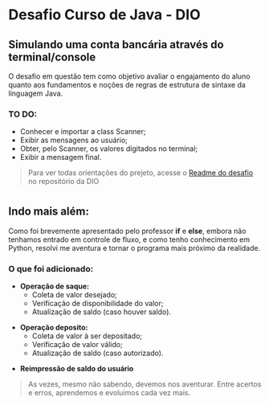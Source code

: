 # <b>Desafio Curso de Java - DIO</b>
## <b>Simulando uma conta bancária através do terminal/console</b>

O desafio em questão tem como objetivo avaliar o engajamento do aluno quanto aos fundamentos e noções de regras de estrutura de sintaxe da linguagem Java.

### <b>TO DO:</b>
- Conhecer e importar a class Scanner;
- Exibir as mensagens ao usuário;
- Obter, pelo Scanner, os valores digitados no terminal;
- Exibir a mensagem final.

> Para ver todas orientações do prejeto, acesse o [Readme do desafio](https://github.com/digitalinnovationone/trilha-java-basico/blob/main/desafios/sintaxe/README.md) no repositório da DIO
#
## <b>Indo mais além:</b>
Como foi brevemente apresentado pelo professor <b>if</b> e <b>else</b>, embora não tenhamos entrado em controle de fluxo, e como tenho conhecimento em Python, resolvi me aventura e tornar o programa mais próximo da realidade.

### <b>O que foi adicionado:</b>
- <b>Operação de saque:</b>
    - Coleta de valor desejado;
    - Verificação de disponibilidade do valor;
    - Atualização de saldo (caso houver saldo).
<p>

- <b>Operação deposito:</b>
    - Coleta de valor à ser depositado;
    - Verificação de valor válido;
    - Atualização de saldo (caso autorizado).
<p>

- <b>Reimpressão de saldo do usuário</b> 


> As vezes, mesmo não sabendo, devemos nos aventurar. Entre acertos e erros, aprendemos e evoluimos cada vez mais. 
